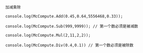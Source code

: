 ```
加减乘除
```

```
console.log(McCompute.Add(0.45,0.64,5556468,0.33));
```
```
console.log(McCompute.Sub(999,9999)); // 第一个数必须是被减数
```
```
console.log(McCompute.Mul(2,11,2,2));
```
```
console.log(McCompute.Div(0.4,0.1)) // 第一个数必须是被除数
```